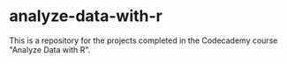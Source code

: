 # analyze-data-with-r
This is a repository for the projects completed in the Codecademy course "Analyze Data with R".
